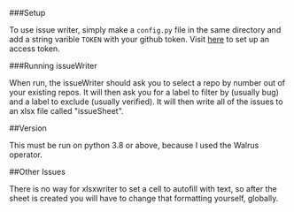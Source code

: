 ###Setup

To use issue writer, simply make a `config.py` file in the same directory and add a string varible `TOKEN` with your github token. Visit [here](https://docs.github.com/en/free-pro-team@latest/github/authenticating-to-github/creating-a-personal-access-token) to set up an access token. 

###Running issueWriter

When run, the issueWriter should ask you to select a repo by number out of your existing repos. It will then ask you for a label to filter by (usually bug) and a label to exclude (usually verified). It will then write all of the issues to an xlsx file called "issueSheet".

##Version

This must be run on python 3.8 or above, because I used the Walrus operator.

##Other Issues

There is no way for xlsxwriter to set a cell to autofill with text, so after the sheet is created you will have to change that formatting yourself, globally.